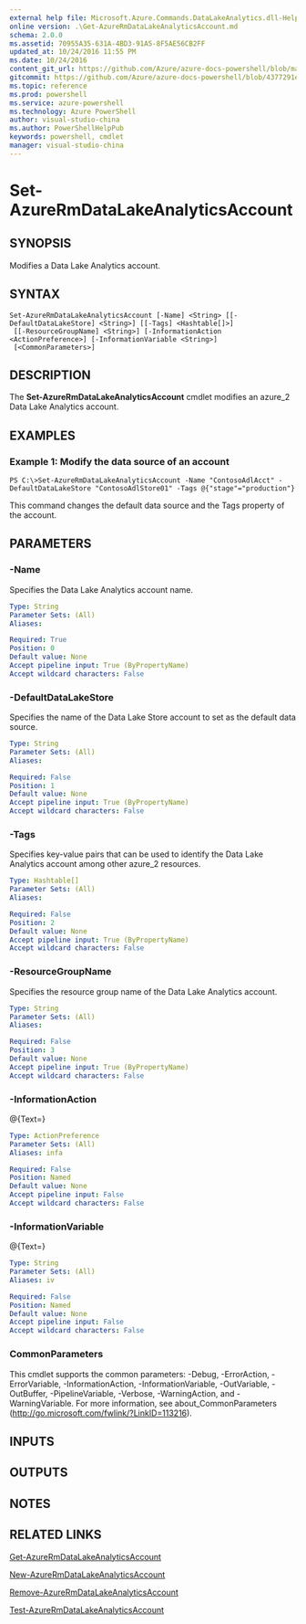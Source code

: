 ```yaml
---
external help file: Microsoft.Azure.Commands.DataLakeAnalytics.dll-Help.xml
online version: .\Get-AzureRmDataLakeAnalyticsAccount.md
schema: 2.0.0
ms.assetid: 70955A35-631A-4BD3-91A5-8F5AE56CB2FF
updated_at: 10/24/2016 11:55 PM
ms.date: 10/24/2016
content_git_url: https://github.com/Azure/azure-docs-powershell/blob/master/azureps-cmdlets-docs/ResourceManager/AzureRM.DataLakeAnalytics/v1.1.4/Set-AzureRmDataLakeAnalyticsAccount.md
gitcommit: https://github.com/Azure/azure-docs-powershell/blob/4377291ee360e58e2c1c5d644155daf6a0279055/azureps-cmdlets-docs/ResourceManager/AzureRM.DataLakeAnalytics/v1.1.4/Set-AzureRmDataLakeAnalyticsAccount.md
ms.topic: reference
ms.prod: powershell
ms.service: azure-powershell
ms.technology: Azure PowerShell
author: visual-studio-china
ms.author: PowerShellHelpPub
keywords: powershell, cmdlet
manager: visual-studio-china
---
```


# Set-AzureRmDataLakeAnalyticsAccount

## SYNOPSIS
Modifies a Data Lake Analytics account.

## SYNTAX

```
Set-AzureRmDataLakeAnalyticsAccount [-Name] <String> [[-DefaultDataLakeStore] <String>] [[-Tags] <Hashtable[]>]
 [[-ResourceGroupName] <String>] [-InformationAction <ActionPreference>] [-InformationVariable <String>]
 [<CommonParameters>]
```

## DESCRIPTION
The **Set-AzureRmDataLakeAnalyticsAccount** cmdlet modifies an azure_2 Data Lake Analytics account.

## EXAMPLES

### Example 1: Modify the data source of an account
```
PS C:\>Set-AzureRmDataLakeAnalyticsAccount -Name "ContosoAdlAcct" -DefaultDataLakeStore "ContosoAdlStore01" -Tags @{"stage"="production"}
```

This command changes the default data source and the Tags property of the account.

## PARAMETERS

### -Name
Specifies the Data Lake Analytics account name.

```yaml
Type: String
Parameter Sets: (All)
Aliases: 

Required: True
Position: 0
Default value: None
Accept pipeline input: True (ByPropertyName)
Accept wildcard characters: False
```

### -DefaultDataLakeStore
Specifies the name of the Data Lake Store account to set as the default data source.

```yaml
Type: String
Parameter Sets: (All)
Aliases: 

Required: False
Position: 1
Default value: None
Accept pipeline input: True (ByPropertyName)
Accept wildcard characters: False
```

### -Tags
Specifies key-value pairs that can be used to identify the Data Lake Analytics account among other azure_2 resources.

```yaml
Type: Hashtable[]
Parameter Sets: (All)
Aliases: 

Required: False
Position: 2
Default value: None
Accept pipeline input: True (ByPropertyName)
Accept wildcard characters: False
```

### -ResourceGroupName
Specifies the resource group name of the Data Lake Analytics account.

```yaml
Type: String
Parameter Sets: (All)
Aliases: 

Required: False
Position: 3
Default value: None
Accept pipeline input: True (ByPropertyName)
Accept wildcard characters: False
```

### -InformationAction
@{Text=}

```yaml
Type: ActionPreference
Parameter Sets: (All)
Aliases: infa

Required: False
Position: Named
Default value: None
Accept pipeline input: False
Accept wildcard characters: False
```

### -InformationVariable
@{Text=}

```yaml
Type: String
Parameter Sets: (All)
Aliases: iv

Required: False
Position: Named
Default value: None
Accept pipeline input: False
Accept wildcard characters: False
```

### CommonParameters
This cmdlet supports the common parameters: -Debug, -ErrorAction, -ErrorVariable, -InformationAction, -InformationVariable, -OutVariable, -OutBuffer, -PipelineVariable, -Verbose, -WarningAction, and -WarningVariable. For more information, see about_CommonParameters (http://go.microsoft.com/fwlink/?LinkID=113216).

## INPUTS

## OUTPUTS

## NOTES

## RELATED LINKS

[Get-AzureRmDataLakeAnalyticsAccount](xref:ResourceManager/AzureRM.DataLakeAnalytics/v1.1.4/Get-AzureRmDataLakeAnalyticsAccount.md)

[New-AzureRmDataLakeAnalyticsAccount](xref:ResourceManager/AzureRM.DataLakeAnalytics/v1.1.4/New-AzureRmDataLakeAnalyticsAccount.md)

[Remove-AzureRmDataLakeAnalyticsAccount](xref:ResourceManager/AzureRM.DataLakeAnalytics/v1.1.4/Remove-AzureRmDataLakeAnalyticsAccount.md)

[Test-AzureRmDataLakeAnalyticsAccount](xref:ResourceManager/AzureRM.DataLakeAnalytics/v1.1.4/Test-AzureRmDataLakeAnalyticsAccount.md)


